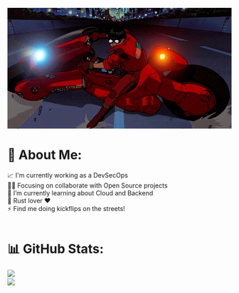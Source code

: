 <img text-align="center" src="/kaneda.gif"><br>

# 💫 About Me:
📈 I'm currently working as a DevSecOps<br>💪🏽 Focusing on collaborate with Open Source projects<br>🌱 I’m currently learning about Cloud and Backend<br>🦀 Rust lover ❤️<br>⚡ Find me doing kickflips on the streets!<br><br>

# 📊 GitHub Stats:
![](https://github-readme-streak-stats.herokuapp.com/?user=NeddM&theme=dark&hide_border=false)<br/>
![](https://github-readme-stats.vercel.app/api/top-langs/?username=NeddM&theme=dark&hide_border=false&include_all_commits=false&count_private=false&layout=compact)
